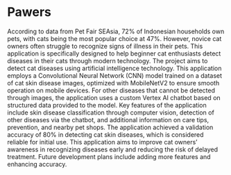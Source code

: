 # Pawers
According to data from Pet Fair SEAsia, 72% of Indonesian households own pets, with cats being the most popular choice at 47%. However, novice cat owners often struggle to recognize signs of illness in their pets. This application is specifically designed to help beginner cat enthusiasts detect diseases in their cats through modern technology.
The project aims to detect cat diseases using artificial intelligence technology. This application employs a Convolutional Neural Network (CNN) model trained on a dataset of cat skin disease images, optimized with MobileNetV2 to ensure smooth operation on mobile devices. For other diseases that cannot be detected through images, the application uses a custom Vertex AI chatbot based on structured data provided to the model.
Key features of the application include skin disease classification through computer vision, detection of other diseases via the chatbot, and additional information on care tips, prevention, and nearby pet shops. The application achieved a validation accuracy of 80% in detecting cat skin diseases, which is considered reliable for initial use.
This application aims to improve cat owners’ awareness in recognizing diseases early and reducing the risk of delayed treatment. Future development plans include adding more features and enhancing accuracy.
